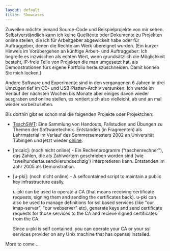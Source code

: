 ```yaml
---
layout: default
title:  Showcases
---
```


Zuweilen möchte jemand Source-Code und Beispielprojekte von mir sehen. Selbstverständlich
kann ich keine Quelltexte oder Dokumente zu Projekten online stellen, die ich für
Arbeitgeber abgewickelt habe oder für Auftraggeber, denen die Rechte am Werk übereignet
wurden. (Ein kurzer Hinweis im Vorübergehen an künftige Arbeit- und Auftraggeber: Ich
begreife es inzwischen als echten Wert, wenn grundsätzlich die Möglichkeit besteht,
IP-freie Teile von Projekten die man umgesetzt hat, als Demonstrationen fürs eigene
Portfolio herauszuschneiden. Damit können Sie mich locken.)

Andere Software und Experimente sind in den vergangenen 6 Jahren in drei Umzügen tief im
CD- und USB-Platten-Archiv versunken. Ich werde im Verlauf der nächsten Wochen bis Monate
aber einiges davon wieder ausgraben und online stellen, es rentiert sich also vielleicht,
ab und an mal wieder vorbeizusehen.

Bis dorthin gibt es schon mal die folgenden Projekte oder Projektchen:

* [TeachSWT]: Eine Sammlung von Handouts, Fallstudien und Übungen zu Themen der
  Softwaretechnik. Entstanden (in Fragmenten) als Lehrmaterial im Verlauf des
  Sommersemesters 2002 an Universität Tübingen und jetzt wieder [online][teachswt].

  [TeachSWT]:  teachswt.html

* [mcalc]: (noch nicht online) - Ein Rechenprogramm ("taschenrechner"), das Zahlen, die
  als Zahlwörtern geschrieben worden sind (wie 'zweihundertausendvierundsechzig')
  interpretieren kann. Entstanden im Jahr 2005 als Demonstration.

* [u-pki]: (noch nicht online) - A selfcontained script to maintain a public key
  infrastructure easily.

  u-pki can be used to operate a CA (that means receiving certificate requests, signing
  them and sending the certificates back). u-pki can also be used to manage definitions
  for ssl based services (like "our imap-server", "our webserver" etc), generate keys and
  send certificate requests for those services to the CA and recieve signed certificates
  from the CA.

  Since u-pki is self contained, you can operate your CA or your ssl services provider on
  any Unix machine that has openssl installed.

More to come ...

